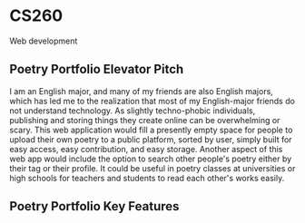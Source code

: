 # CS260
Web development

## Poetry Portfolio Elevator Pitch

I am an English major, and many of my friends are also English majors, which has led me to the realization that most of my English-major friends do not understand technology. As slightly techno-phobic individuals, publishing and storing things they create online can be overwhelming or scary. This web application would fill a presently empty space for people to upload their own poetry to a public platform, sorted by user, simply built for easy access, easy contribution, and easy storage. Another aspect of this web app would include the option to search other people's poetry either by their tag or their profile. It could be useful in poetry classes at universities or high schools for teachers and students to read each other's works easily. 

## Poetry Portfolio Key Features


